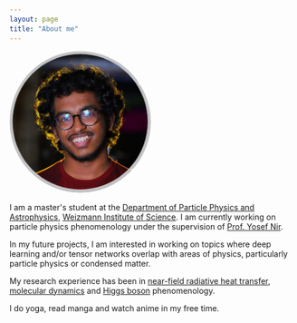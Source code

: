 ```yaml
---
layout: page
title: "About me"
---
```

<img alt="A picture of me" src="/assets/images/Purvaash_circular_crop.jpg" width="250" height="250" style="border-radius:50%">

I am a master's student at the [Department of Particle Physics and Astrophysics](https://www.weizmann.ac.il/particle/), [Weizmann Institute of Science](https://www.weizmann.ac.il/pages/). I am currently working on particle physics phenomenology under the supervision of [Prof. Yosef Nir](https://www.weizmann.ac.il/particle/nir/group-members). 

In my future projects, I am interested in working on topics where deep learning and/or tensor networks overlap with areas of physics, particularly particle physics or condensed matter.

My research experience has been in [near-field radiative heat transfer](https://en.wikipedia.org/wiki/Near-field_radiative_heat_transfer), [molecular dynamics](https://en.wikipedia.org/wiki/Molecular_dynamics) and [Higgs boson](https://en.wikipedia.org/wiki/Higgs_boson) phenomenology. 

I do yoga, read manga and watch anime in my free time.